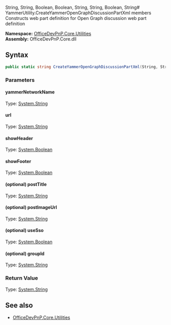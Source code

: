 String, String, Boolean, Boolean, String, String, Boolean, String# YammerUtility.CreateYammerOpenGraphDiscussionPartXml members
Constructs web part definition for Open Graph discussion web part definition  

**Namespace:** [OfficeDevPnP.Core.Utilities](OfficeDevPnP.Core.Utilities.md)  
**Assembly:** OfficeDevPnP.Core.dll  
## Syntax
```C#
public static string CreateYammerOpenGraphDiscussionPartXml(String, String, Boolean, Boolean, String, String, Boolean, String)
```
### Parameters
#### yammerNetworkName
Type: [System.String](System.String.md) 
#### 
#### url
Type: [System.String](System.String.md) 
#### 
#### showHeader
Type: [System.Boolean](System.Boolean.md) 
#### 
#### showFooter
Type: [System.Boolean](System.Boolean.md) 
#### 
#### (optional) postTitle
Type: [System.String](System.String.md) 
#### 
#### (optional) postImageUrl
Type: [System.String](System.String.md) 
#### 
#### (optional) useSso
Type: [System.Boolean](System.Boolean.md) 
#### 
#### (optional) groupId
Type: [System.String](System.String.md) 
#### 
### Return Value
Type: [System.String](System.String.md)
## See also
- [OfficeDevPnP.Core.Utilities](OfficeDevPnP.Core.Utilities.md)
